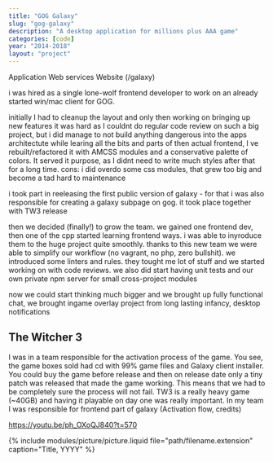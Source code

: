 ```yaml
---
title: "GOG Galaxy"
slug: "gog-galaxy"
description: "A desktop application for millions plus AAA game"
categories: [code]
year: "2014-2018"
layout: "project"
---
```


Application
Web services
Website (/galaxy)

i was hired as a single lone-wolf frontend developer to work on an already started win/mac client for GOG.

initially I had to cleanup the layout and only then working on bringing up new features
it was hard as I couldnt do regular code review on such a big project, but i did manage to not build anything dangerous into the apps architectute
while learing all the bits and parts of then actual frontend, I ve rebuilt/refactored it with AMCSS modules and a conservative palette of colors. It served it purpose, as I didnt need to write much styles after that for a long time. cons: i did overdo some css modules, that grew too big and become a tad hard to maintenance

i took part in reeleasing the first public version of galaxy - for that i was also responsible for creating a galaxy subpage on gog. it took place together with TW3 release

then we decided (finally!) to grow the team. we gained one frontend dev, then one of the cpp started learning frontend ways. i was able to inyroduce them to the huge project quite smoothly. thanks to this new team we were able to simplify our workflow (no vagrant, no php, zero bullshit). we introduced some linters and rules. they tought me lot of stuff and we started working on with code reviews. we also did start having unit tests and our own private npm server for small cross-project modules

now we could start thinking much bigger and we brought up fully functional chat, we brought ingame overlay project from long lasting infancy, desktop notifications

## The Witcher 3

I was in a team responsible for the activation process of the game. You see, the game boxes sold had cd with 99% game files and Galaxy client installer. You could buy the game before release and then on release date only a tiny patch was released that made the game working. This means that we had to be completely sure the process will not fail. TW3 is a really heavy game (~40GB) and having it playable on day one was really important.
In my team I was responsible for frontend part of galaxy
(Activation flow, credits)

https://youtu.be/ph_OXoQJ840?t=570

{% include modules/picture/picture.liquid file="path/filename.extension" caption="Title, YYYY" %}
